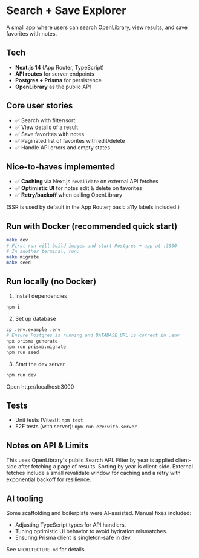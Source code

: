 # Search + Save Explorer

A small app where users can search OpenLibrary, view results, and save favorites with notes.

## Tech

- **Next.js 14** (App Router, TypeScript)
- **API routes** for server endpoints
- **Postgres + Prisma** for persistence
- **OpenLibrary** as the public API

## Core user stories

- ✅ Search with filter/sort
- ✅ View details of a result
- ✅ Save favorites with notes
- ✅ Paginated list of favorites with edit/delete
- ✅ Handle API errors and empty states

## Nice-to-haves implemented

- ✅ **Caching** via Next.js `revalidate` on external API fetches
- ✅ **Optimistic UI** for notes edit & delete on favorites
- ✅ **Retry/backoff** when calling OpenLibrary

(SSR is used by default in the App Router; basic a11y labels included.)

## Run with Docker (recommended quick start)

```bash
make dev
# First run will build images and start Postgres + app at :3000
# In another terminal, run:
make migrate
make seed
```

## Run locally (no Docker)

1. Install dependencies

```bash
npm i
```

2. Set up database

```bash
cp .env.example .env
# Ensure Postgres is running and DATABASE_URL is correct in .env
npx prisma generate
npm run prisma:migrate
npm run seed
```

3. Start the dev server

```bash
npm run dev
```

Open http://localhost:3000

## Tests

- Unit tests (Vitest): `npm test`
- E2E tests (with server): `npm run e2e:with-server`

## Notes on API & Limits

This uses OpenLibrary's public Search API. Filter by year is applied client-side after fetching a page of results. Sorting by year is client-side. External fetches include a small revalidate window for caching and a retry with exponential backoff for resilience.

## AI tooling

Some scaffolding and boilerplate were AI-assisted. Manual fixes included:
- Adjusting TypeScript types for API handlers.
- Tuning optimistic UI behavior to avoid hydration mismatches.
- Ensuring Prisma client is singleton-safe in dev.

See `ARCHITECTURE.md` for details.
